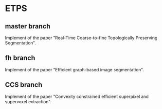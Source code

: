 # ETPS

## master branch

Implement of the paper "Real-Time Coarse-to-fine Topologically Preserving Segmentation".

## fh branch

Implement of the paper "Efficient graph-based image segmentation".

## CCS branch

Implement of the paper "Convexity constrained efficient superpixel and supervoxel extraction".



